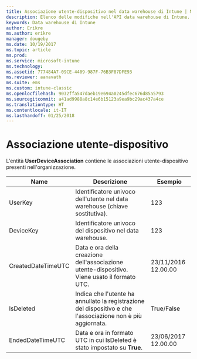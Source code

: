 ```yaml
---
title: Associazione utente-dispositivo nel data warehouse di Intune | Microsoft Docs
description: Elenco delle modifiche nell'API data warehouse di Intune.
keywords: Data warehouse di Intune
author: Erikre
ms.author: erikre
manager: dougeby
ms.date: 10/19/2017
ms.topic: article
ms.prod: 
ms.service: microsoft-intune
ms.technology: 
ms.assetid: 777484A7-09CE-4409-987F-76B3F87DFE93
ms.reviewer: aanavath
ms.suite: ems
ms.custom: intune-classic
ms.openlocfilehash: 9032ffa547daeb19e694a0245dfec676d85a5793
ms.sourcegitcommit: a41ad9988a8c14e6b15123a9ea9bc29ac437a4ce
ms.translationtype: HT
ms.contentlocale: it-IT
ms.lasthandoff: 01/25/2018
---
```

# <a name="user-device-association"></a>Associazione utente-dispositivo

L'entità **UserDeviceAssociation** contiene le associazioni utente-dispositivo presenti nell'organizzazione.

| Name               | Descrizione                                                                                      | Esempio                |
|--------------------|--------------------------------------------------------------------------------------------------|------------------------|
| UserKey            | Identificatore univoco dell'utente nel data warehouse (chiave sostitutiva).                              | 123                    |
| DeviceKey          | Identificatore univoco del dispositivo nel data warehouse.                                            | 123                    |
| CreatedDateTimeUTC | Data e ora della creazione dell'associazione utente-dispositivo. Viene usato il formato UTC.                                | 23/11/2016 12.00.00 |
| IsDeleted          | Indica che l'utente ha annullato la registrazione del dispositivo e che l'associazione non è più aggiornata. | True/False             |
| EndedDateTimeUTC   | Data e ora in formato UTC in cui IsDeleted è stato impostato su **True**.                                              | 23/06/2017 12.00.00 |
